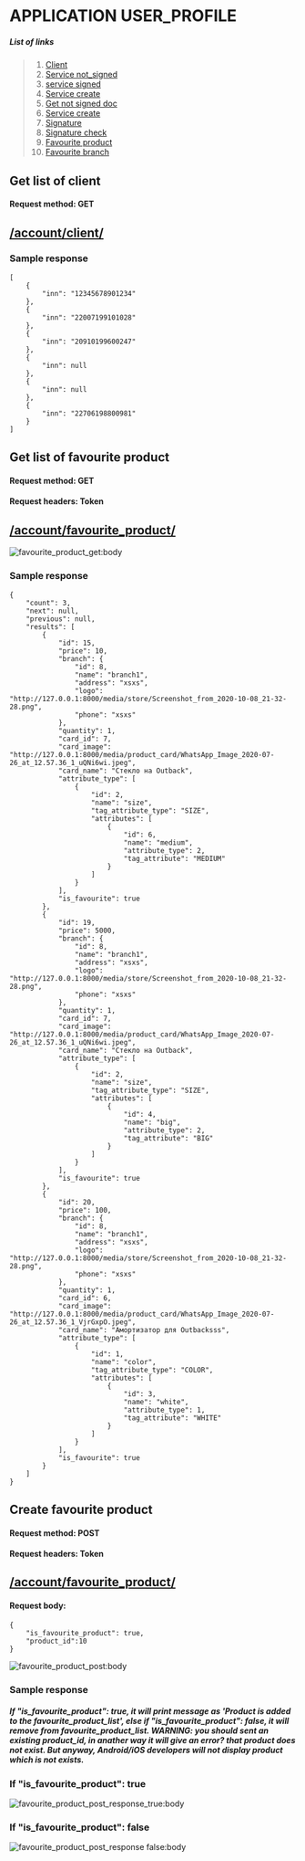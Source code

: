 # APPLICATION USER_PROFILE

##### List of links 

>1. [Client](#get-list-of-client)
>2. [Service not_signed](#get-list-of-product-card)
>3. [service signed](#search-in-list-of-product-card)
>4. [Service create](#get-list-of-scope-of-product )
>5. [Get not signed doc](#get-list-of-attribute-type)
>6. [Service create](#get-list-attribute-of-product)
>7. [Signature](#get-list-of-category)
>8. [Signature check](#get-list-of-sub_category)
>9. [Favourite product](#get-list-of-brand)
>10. [Favourite branch](#get-list-of-product)



## Get list of client
#### Request method: GET

## [/account/client/](https://demoapp.baitushum.kg/account/client/) 


### Sample response

    [
        {
            "inn": "12345678901234"
        },
        {
            "inn": "22007199101028"
        },
        {
            "inn": "20910199600247"
        },
        {
            "inn": null
        },
        {
            "inn": null
        },
        {
            "inn": "22706198800981"
        }
    ]
    
    
    
## Get list of favourite product
#### Request method: GET
#### Request headers: Token

## [/account/favourite_product/](https://demoapp.baitushum.kg/account/favourite_product/) 

![favourite_product_get:body](images/Favourite_product_get.png)

### Sample response

    {
        "count": 3,
        "next": null,
        "previous": null,
        "results": [
            {
                "id": 15,
                "price": 10,
                "branch": {
                    "id": 8,
                    "name": "branch1",
                    "address": "xsxs",
                    "logo": "http://127.0.0.1:8000/media/store/Screenshot_from_2020-10-08_21-32-28.png",
                    "phone": "xsxs"
                },
                "quantity": 1,
                "card_id": 7,
                "card_image": "http://127.0.0.1:8000/media/product_card/WhatsApp_Image_2020-07-26_at_12.57.36_1_uQNi6wi.jpeg",
                "card_name": "Стекло на Outback",
                "attribute_type": [
                    {
                        "id": 2,
                        "name": "size",
                        "tag_attribute_type": "SIZE",
                        "attributes": [
                            {
                                "id": 6,
                                "name": "medium",
                                "attribute_type": 2,
                                "tag_attribute": "MEDIUM"
                            }
                        ]
                    }
                ],
                "is_favourite": true
            },
            {
                "id": 19,
                "price": 5000,
                "branch": {
                    "id": 8,
                    "name": "branch1",
                    "address": "xsxs",
                    "logo": "http://127.0.0.1:8000/media/store/Screenshot_from_2020-10-08_21-32-28.png",
                    "phone": "xsxs"
                },
                "quantity": 1,
                "card_id": 7,
                "card_image": "http://127.0.0.1:8000/media/product_card/WhatsApp_Image_2020-07-26_at_12.57.36_1_uQNi6wi.jpeg",
                "card_name": "Стекло на Outback",
                "attribute_type": [
                    {
                        "id": 2,
                        "name": "size",
                        "tag_attribute_type": "SIZE",
                        "attributes": [
                            {
                                "id": 4,
                                "name": "big",
                                "attribute_type": 2,
                                "tag_attribute": "BIG"
                            }
                        ]
                    }
                ],
                "is_favourite": true
            },
            {
                "id": 20,
                "price": 100,
                "branch": {
                    "id": 8,
                    "name": "branch1",
                    "address": "xsxs",
                    "logo": "http://127.0.0.1:8000/media/store/Screenshot_from_2020-10-08_21-32-28.png",
                    "phone": "xsxs"
                },
                "quantity": 1,
                "card_id": 6,
                "card_image": "http://127.0.0.1:8000/media/product_card/WhatsApp_Image_2020-07-26_at_12.57.36_1_VjrGxpO.jpeg",
                "card_name": "Амортизатор для Outbacksss",
                "attribute_type": [
                    {
                        "id": 1,
                        "name": "color",
                        "tag_attribute_type": "COLOR",
                        "attributes": [
                            {
                                "id": 3,
                                "name": "white",
                                "attribute_type": 1,
                                "tag_attribute": "WHITE"
                            }
                        ]
                    }
                ],
                "is_favourite": true
            }
        ]
    }

    
## Create favourite product
#### Request method: POST
#### Request headers: Token


## [/account/favourite_product/](https://demoapp.baitushum.kg/account/favourite_product/) 


#### Request body: 

    {
        "is_favourite_product": true,
        "product_id":10
    }


![favourite_product_post:body](images/favourite_product_post.png)

### Sample response 

##### If "is_favourite_product": true, it will print message as 'Product is added to the favourite_product_list', else if "is_favourite_product": false, it will remove from favourite_product_list. WARNING: you should sent an existing product_id, in anather way it will give an error? that product does not exist. But anyway, Android/iOS developers will not display product which is not exists. 


### If "is_favourite_product": true

![favourite_product_post_response_true:body](images/favourite_product_response.png)

### If "is_favourite_product": false

![favourite_product_post_response false:body](images/favorite_product_respnse_false.png)



